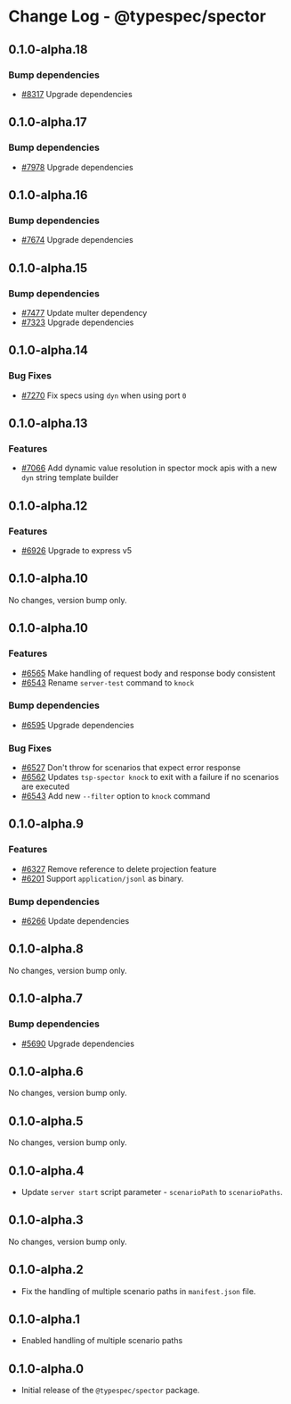 # Change Log - @typespec/spector

## 0.1.0-alpha.18

### Bump dependencies

- [#8317](https://github.com/microsoft/typespec/pull/8317) Upgrade dependencies


## 0.1.0-alpha.17

### Bump dependencies

- [#7978](https://github.com/microsoft/typespec/pull/7978) Upgrade dependencies


## 0.1.0-alpha.16

### Bump dependencies

- [#7674](https://github.com/microsoft/typespec/pull/7674) Upgrade dependencies


## 0.1.0-alpha.15

### Bump dependencies

- [#7477](https://github.com/microsoft/typespec/pull/7477) Update multer dependency
- [#7323](https://github.com/microsoft/typespec/pull/7323) Upgrade dependencies


## 0.1.0-alpha.14

### Bug Fixes

- [#7270](https://github.com/microsoft/typespec/pull/7270) Fix specs using `dyn` when using port `0`


## 0.1.0-alpha.13

### Features

- [#7066](https://github.com/microsoft/typespec/pull/7066) Add dynamic value resolution in spector mock apis with a new `dyn` string template builder


## 0.1.0-alpha.12

### Features

- [#6926](https://github.com/microsoft/typespec/pull/6926) Upgrade to express v5


## 0.1.0-alpha.10

No changes, version bump only.

## 0.1.0-alpha.10

### Features

- [#6565](https://github.com/microsoft/typespec/pull/6565) Make handling of request body and response body consistent
- [#6543](https://github.com/microsoft/typespec/pull/6543) Rename `server-test` command to `knock`

### Bump dependencies

- [#6595](https://github.com/microsoft/typespec/pull/6595) Upgrade dependencies

### Bug Fixes

- [#6527](https://github.com/microsoft/typespec/pull/6527) Don't throw for scenarios that expect error response
- [#6562](https://github.com/microsoft/typespec/pull/6562) Updates `tsp-spector knock` to exit with a failure if no scenarios are executed
- [#6543](https://github.com/microsoft/typespec/pull/6543) Add new `--filter` option to `knock` command


## 0.1.0-alpha.9

### Features

- [#6327](https://github.com/microsoft/typespec/pull/6327) Remove reference to delete projection feature
- [#6201](https://github.com/microsoft/typespec/pull/6201) Support `application/jsonl` as binary.

### Bump dependencies

- [#6266](https://github.com/microsoft/typespec/pull/6266) Update dependencies


## 0.1.0-alpha.8

No changes, version bump only.

## 0.1.0-alpha.7

### Bump dependencies

- [#5690](https://github.com/microsoft/typespec/pull/5690) Upgrade dependencies


## 0.1.0-alpha.6

No changes, version bump only.

## 0.1.0-alpha.5

No changes, version bump only.

## 0.1.0-alpha.4

- Update `server start` script parameter - `scenarioPath` to `scenarioPaths`.

## 0.1.0-alpha.3

No changes, version bump only.

## 0.1.0-alpha.2

- Fix the handling of multiple scenario paths in `manifest.json` file.

## 0.1.0-alpha.1

- Enabled handling of multiple scenario paths

## 0.1.0-alpha.0

- Initial release of the `@typespec/spector` package.

